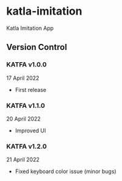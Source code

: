 # katla-imitation
Katla Imitation App

## Version Control

### KATFA v1.0.0
17 April 2022
- First release

### KATFA v1.1.0
20 April 2022
- Improved UI

### KATFA v1.2.0
21 April 2022
- Fixed keyboard color issue (minor bugs)